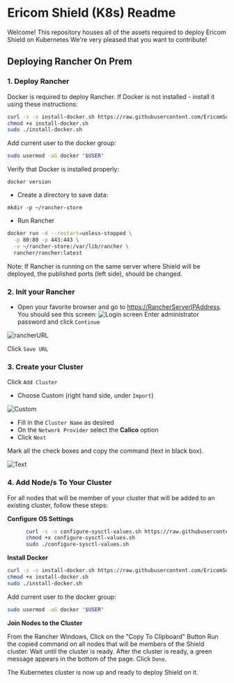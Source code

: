 # Ericom Shield (K8s) Readme

Welcome! This repository houses all of the assets required to deploy Ericom Shield on Kubernetes
We're very pleased that you want to contribute!

## Deploying Rancher On Prem

### 1. Deploy Rancher

Docker is required to deploy Rancher. If Docker is not installed - install it using these instructions:

```bash
curl -s -o install-docker.sh https://raw.githubusercontent.com/EricomSoftwareLtd/Shield/Staging/Kube/scripts/install-docker.sh
chmod +x install-docker.sh
sudo ./install-docker.sh
```
Add current user to the docker group:
```bash
sudo usermod -aG docker "$USER"
```

Verify that Docker is installed properly:
  
`docker version`

* Create a directory to save data:

`mkdir -p ~/rancher-store`

* Run Rancher

```bash
docker run -d --restart=unless-stopped \
  -p 80:80 -p 443:443 \
  -v ~/rancher-store:/var/lib/rancher \
  rancher/rancher:latest
```
Note: If Rancher is running on the same server where Shield will be deployed, the published ports (left side), should be changed.

### 2. Init your Rancher

* Open your favorite browser and go to <https://RancherServerIPAddress>. You should see this screen:
![Login screen](https://user-images.githubusercontent.com/26378199/48976764-8f505500-f095-11e8-8228-cf85c1d0a1a0.png)
Enter administrator password and click ``Continue``

![rancherURL](https://user-images.githubusercontent.com/24224420/59359193-917ab800-8d36-11e9-8f68-4d5c66774a31.png)

Click ``Save URL``

### 3. Create your Cluster

Click ``Add Cluster``

- Choose Custom (right hand side, under ``Import``)

![Custom](https://user-images.githubusercontent.com/26378199/48976807-8f048980-f096-11e8-9e1b-406d06fbb488.png)

- Fill in the ``Cluster Name`` as desired
- On the ``Network Provider`` select the **Calico** option 
- Click ``Next``

Mark all the check boxes and copy the command (text in black box). 

![Text ](https://user-images.githubusercontent.com/26378199/48976838-f0c4f380-f096-11e8-865a-392b2e783aec.png)

### 4. Add Node/s To Your Cluster

For all nodes that will be member of your cluster  that will be added to an existing cluster, follow these steps:

**Configure OS Settings**

```bash
      curl -s -o configure-sysctl-values.sh https://raw.githubusercontent.com/EricomSoftwareLtd/Shield/Staging/Kube/scripts/configure-sysctl-values.sh
      chmod +x configure-sysctl-values.sh
      sudo ./configure-sysctl-values.sh
```

**Install Docker**

```bash
curl -s -o install-docker.sh https://raw.githubusercontent.com/EricomSoftwareLtd/Shield/Staging/Kube/scripts/install-docker.sh
chmod +x install-docker.sh
sudo ./install-docker.sh
```

Add current user to the docker group:
```bash
sudo usermod -aG docker "$USER"
```

**Join Nodes to the Cluster**

From the Rancher Windows, Click on the "Copy To Clipboard" Button
Run the copied command on all nodes that will be members of the Shield cluster. Wait until the cluster is ready.
After the cluster is ready, a green message appears in the bottom of the page. Click ``Done``.

The Kubernetes cluster is now up and ready to deploy Shield on it.

